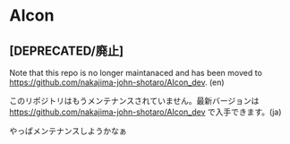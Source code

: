 # AIcon

## [DEPRECATED/廃止] 
Note that this repo is no longer maintanaced and has been moved to https://github.com/nakajima-john-shotaro/AIcon_dev. (en)

このリポジトリはもうメンテナンスされていません。最新バージョンは https://github.com/nakajima-john-shotaro/AIcon_dev で入手できます。(ja)

やっぱメンテナンスしようかなぁ
